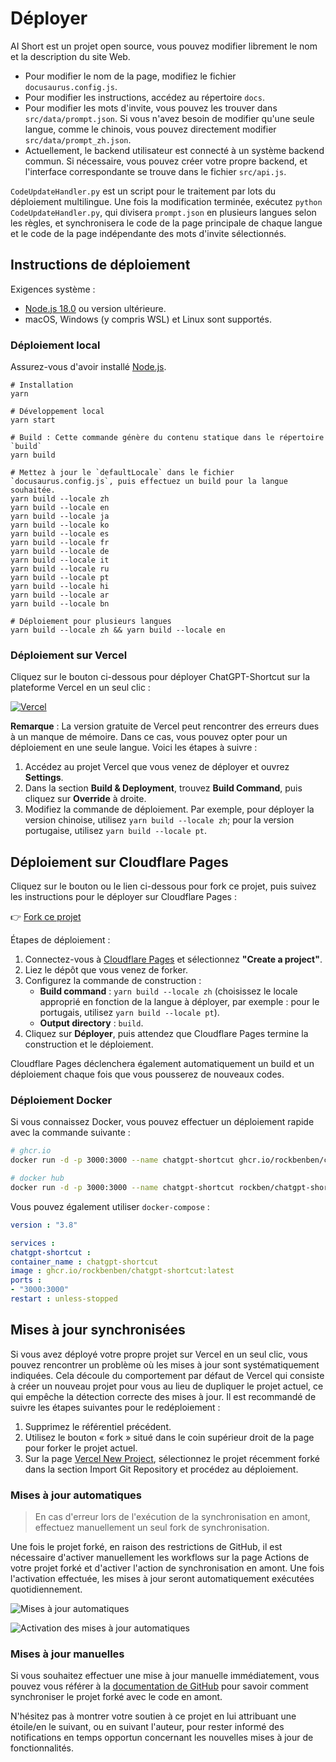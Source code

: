 # Déployer

AI Short est un projet open source, vous pouvez modifier librement le nom et la description du site Web.

- Pour modifier le nom de la page, modifiez le fichier `docusaurus.config.js`.
- Pour modifier les instructions, accédez au répertoire `docs`.
- Pour modifier les mots d'invite, vous pouvez les trouver dans `src/data/prompt.json`. Si vous n'avez besoin de modifier qu'une seule langue, comme le chinois, vous pouvez directement modifier `src/data/prompt_zh.json`.
- Actuellement, le backend utilisateur est connecté à un système backend commun. Si nécessaire, vous pouvez créer votre propre backend, et l'interface correspondante se trouve dans le fichier `src/api.js`.

`CodeUpdateHandler.py` est un script pour le traitement par lots du déploiement multilingue. Une fois la modification terminée, exécutez `python CodeUpdateHandler.py`, qui divisera `prompt.json` en plusieurs langues selon les règles, et synchronisera le code de la page principale de chaque langue et le code de la page indépendante des mots d'invite sélectionnés.

## Instructions de déploiement

Exigences système :

- [Node.js 18.0](https://nodejs.org/) ou version ultérieure.
- macOS, Windows (y compris WSL) et Linux sont supportés.

### Déploiement local

Assurez-vous d'avoir installé [Node.js](https://nodejs.org/).

```shell
# Installation
yarn

# Développement local
yarn start

# Build : Cette commande génère du contenu statique dans le répertoire `build`
yarn build

# Mettez à jour le `defaultLocale` dans le fichier `docusaurus.config.js`, puis effectuez un build pour la langue souhaitée.
yarn build --locale zh
yarn build --locale en
yarn build --locale ja
yarn build --locale ko
yarn build --locale es
yarn build --locale fr
yarn build --locale de
yarn build --locale it
yarn build --locale ru
yarn build --locale pt
yarn build --locale hi
yarn build --locale ar
yarn build --locale bn

# Déploiement pour plusieurs langues
yarn build --locale zh && yarn build --locale en
```

### Déploiement sur Vercel

Cliquez sur le bouton ci-dessous pour déployer ChatGPT-Shortcut sur la plateforme Vercel en un seul clic :

[![Vercel](https://vercel.com/button)](https://vercel.com/new/clone?repository-url=https%3A%2F%2Fgithub.com%2Frockbenben%2FChatGPT-Shortcut%2Ftree%2Fmain)

**Remarque** : La version gratuite de Vercel peut rencontrer des erreurs dues à un manque de mémoire. Dans ce cas, vous pouvez opter pour un déploiement en une seule langue. Voici les étapes à suivre :

1. Accédez au projet Vercel que vous venez de déployer et ouvrez **Settings**.
2. Dans la section **Build & Deployment**, trouvez **Build Command**, puis cliquez sur **Override** à droite.
3. Modifiez la commande de déploiement. Par exemple, pour déployer la version chinoise, utilisez `yarn build --locale zh`; pour la version portugaise, utilisez `yarn build --locale pt`.

## Déploiement sur Cloudflare Pages

Cliquez sur le bouton ou le lien ci-dessous pour fork ce projet, puis suivez les instructions pour le déployer sur Cloudflare Pages :

👉 [Fork ce projet](https://github.com/rockbenben/ChatGPT-Shortcut/fork)

Étapes de déploiement :

1. Connectez-vous à [Cloudflare Pages](https://pages.cloudflare.com/) et sélectionnez **"Create a project"**.
2. Liez le dépôt que vous venez de forker.
3. Configurez la commande de construction :
   - **Build command** : `yarn build --locale zh` (choisissez le locale approprié en fonction de la langue à déployer, par exemple : pour le portugais, utilisez `yarn build --locale pt`).
   - **Output directory** : `build`.
4. Cliquez sur **Déployer**, puis attendez que Cloudflare Pages termine la construction et le déploiement.

Cloudflare Pages déclenchera également automatiquement un build et un déploiement chaque fois que vous pousserez de nouveaux codes.

### Déploiement Docker

Si vous connaissez Docker, vous pouvez effectuer un déploiement rapide avec la commande suivante :

```bash
# ghcr.io
docker run -d -p 3000:3000 --name chatgpt-shortcut ghcr.io/rockbenben/chatgpt-shortcut:latest

# docker hub
docker run -d -p 3000:3000 --name chatgpt-shortcut rockben/chatgpt-shortcut:latest
```

Vous pouvez également utiliser `docker-compose` :

```yml
version : "3.8"

services :
chatgpt-shortcut :
container_name : chatgpt-shortcut
image : ghcr.io/rockbenben/chatgpt-shortcut:latest
ports :
- "3000:3000"
restart : unless-stopped
```

## Mises à jour synchronisées

Si vous avez déployé votre propre projet sur Vercel en un seul clic, vous pouvez rencontrer un problème où les mises à jour sont systématiquement indiquées. Cela découle du comportement par défaut de Vercel qui consiste à créer un nouveau projet pour vous au lieu de dupliquer le projet actuel, ce qui empêche la détection correcte des mises à jour. Il est recommandé de suivre les étapes suivantes pour le redéploiement :

1. Supprimez le référentiel précédent.
2. Utilisez le bouton « fork » situé dans le coin supérieur droit de la page pour forker le projet actuel.
3. Sur la page [Vercel New Project](https://vercel.com/new), sélectionnez le projet récemment forké dans la section Import Git Repository et procédez au déploiement.

### Mises à jour automatiques

> En cas d'erreur lors de l'exécution de la synchronisation en amont, effectuez manuellement un seul fork de synchronisation.

Une fois le projet forké, en raison des restrictions de GitHub, il est nécessaire d'activer manuellement les workflows sur la page Actions de votre projet forké et d'activer l'action de synchronisation en amont. Une fois l'activation effectuée, les mises à jour seront automatiquement exécutées quotidiennement.

![Mises à jour automatiques](https://img.newzone.top/2023-05-19-11-57-59.png?imageMogr2/format/webp)

![Activation des mises à jour automatiques](https://img.newzone.top/2023-05-19-11-59-26.png?imageMogr2/format/webp)

### Mises à jour manuelles

Si vous souhaitez effectuer une mise à jour manuelle immédiatement, vous pouvez vous référer à la [documentation de GitHub](https://docs.github.com/en/pull-requests/collaborating-with-pull-requests/working-with-forks/syncing-a-fork) pour savoir comment synchroniser le projet forké avec le code en amont.

N'hésitez pas à montrer votre soutien à ce projet en lui attribuant une étoile/en le suivant, ou en suivant l'auteur, pour rester informé des notifications en temps opportun concernant les nouvelles mises à jour de fonctionnalités.
